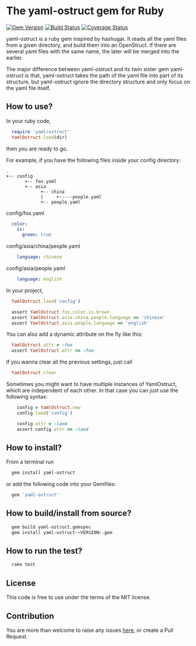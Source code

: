 # The yaml-ostruct gem for Ruby

[![Gem Version](https://badge.fury.io/rb/yaml-ostruct.svg)](https://badge.fury.io/rb/yaml-ostruct)
[![Build Status](https://travis-ci.org/hex0cter/yaml-ostruct.svg?branch=master)](https://travis-ci.org/hex0cter/yaml-ostruct)
[![Coverage Status](https://coveralls.io/repos/github/hex0cter/yaml-ostruct/badge.svg?branch=master)](https://coveralls.io/github/hex0cter/yaml-ostruct?branch=master)

yaml-ostruct is a ruby gem inspired by hashugar. It reads all the yaml files from
a given directory, and build them into an OpenStruct. If there are several yaml
files with the same name, the later will be merged into the earlier.

The major difference between yaml-ostruct and its twin sister gem yaml-ostruct is that,
yaml-ostruct takes the path of the yaml file into part of its structure, but yaml-ostruct
ignore the directory structure and only focus on the yaml file itself.

## How to use?

In your ruby code,

```ruby
  require 'yaml/ostruct'
  YamlOstruct.load(dir)
```

then you are ready to go.

For example, if you have the following files inside your config directory:

```
.
+-- config
       +-- fox.yaml
       +-- asia
             +-- china
             |     +-----people.yaml
             +-- people.yaml

```

config/fox.yaml
```yaml
  color:
    is:
      green: true
```

config/asia/china/people.yaml

```yaml
    language: chinese
```

config/asia/people.yaml

```yaml
    language: english
```

In your project,

```ruby
  YamlOstruct.load('config')

  assert YamlOstruct.fox.color.is.brown
  assert YamlOstruct.asia.china.people.language == 'chinese'
  assert YamlOstruct.asia.people.language == 'english'
```

You can also add a dynamic attribute on the fly like this:

```ruby
  YamlOstruct.attr = :foo
  assert YamlOstruct.attr == :foo
```

If you wanna clear all the previous settings, just call

```ruby
  YamlOstruct.clear
```

Sometimes you might want to have multiple instances of YamlOstruct, which are independent
of each other. In that case you can just use the following syntax:

```ruby
    config = YamlOstruct.new
    config.load('config')

    config.attr = :land
    assert config.attr == :land
```

## How to install?

From a terminal run

```bash
  gem install yaml-ostruct
```

or add the following code into your Gemfiles:

```ruby
  gem 'yaml-ostruct'
```

## How to build/install from source?

```bash
  gem build yaml-ostruct.gemspec
  gem install yaml-ostruct-<VERSION>.gem
```

## How to run the test?

```bash
  rake test
```

## License

This code is free to use under the terms of the MIT license.

## Contribution

You are more than welcome to raise any issues [here](https://github.com/hex0cter/yaml-ostruct/issues), or create a Pull Request.
